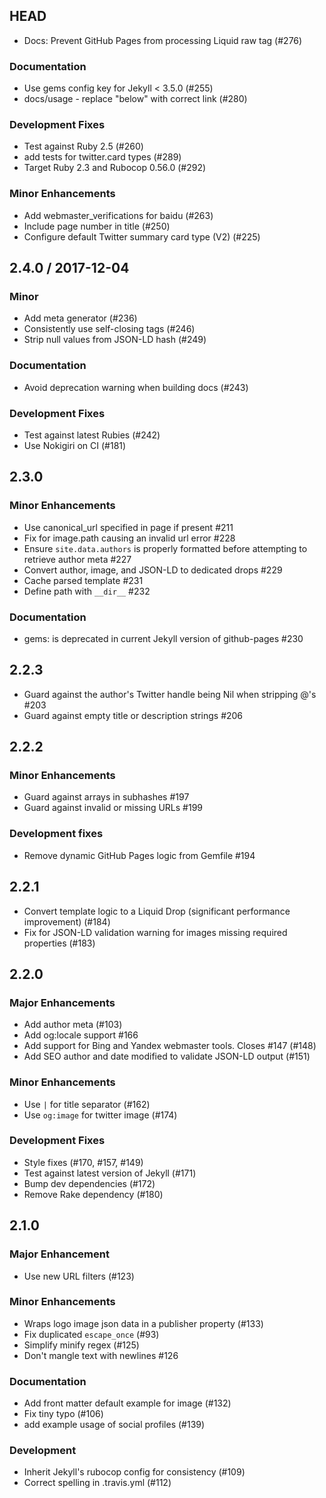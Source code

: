 ## HEAD

  * Docs: Prevent GitHub Pages from processing Liquid raw tag (#276)

### Documentation

  * Use gems config key for Jekyll &lt; 3.5.0 (#255)
  * docs/usage - replace &#34;below&#34; with correct link (#280)

### Development Fixes

  * Test against Ruby 2.5 (#260)
  * add tests for twitter.card types (#289)
  * Target Ruby 2.3 and Rubocop 0.56.0 (#292)

### Minor Enhancements

  * Add webmaster_verifications for baidu (#263)
  * Include page number in title (#250)
  * Configure default Twitter summary card type (V2) (#225)

## 2.4.0 / 2017-12-04

### Minor

  * Add meta generator (#236)
  * Consistently use self-closing tags (#246)
  * Strip null values from JSON-LD hash (#249)

### Documentation

  * Avoid deprecation warning when building docs (#243)

### Development Fixes

  * Test against latest Rubies (#242)
  * Use Nokigiri on CI (#181)

## 2.3.0

### Minor Enhancements

  * Use canonical_url specified in page if present #211
  * Fix for image.path causing an invalid url error #228
  * Ensure `site.data.authors` is properly formatted before attempting to retrieve author meta #227
  * Convert author, image, and JSON-LD to dedicated drops #229
  * Cache parsed template #231
  * Define path with `__dir__` #232

### Documentation

  * gems: is deprecated in current Jekyll version of github-pages #230

## 2.2.3

  * Guard against the author's Twitter handle being Nil when stripping @'s #203
  * Guard against empty title or description strings #206

## 2.2.2

### Minor Enhancements

  * Guard against arrays in subhashes #197
  * Guard against invalid or missing URLs #199

### Development fixes

  * Remove dynamic GitHub Pages logic from Gemfile #194

## 2.2.1

  * Convert template logic to a Liquid Drop (significant performance improvement) (#184)
  * Fix for JSON-LD validation warning for images missing required properties (#183)

## 2.2.0

### Major Enhancements

  * Add author meta (#103)
  * Add og:locale support #166
  * Add support for Bing and Yandex webmaster tools. Closes #147 (#148)
  * Add SEO author and date modified to validate JSON-LD output (#151)

### Minor Enhancements

  * Use `|` for title separator (#162)
  * Use `og:image` for twitter image (#174)

### Development Fixes

  * Style fixes (#170, #157, #149)
  * Test against latest version of Jekyll (#171)
  * Bump dev dependencies (#172)
  * Remove Rake dependency (#180)

## 2.1.0

### Major Enhancement

  * Use new URL filters (#123)

### Minor Enhancements

  * Wraps logo image json data in a publisher property (#133)
  * Fix duplicated `escape_once` (#93)
  * Simplify minify regex (#125)
  * Don't mangle text with newlines #126

### Documentation

  * Add front matter default example for image (#132)
  * Fix tiny typo (#106)
  * add example usage of social profiles (#139)

### Development

  * Inherit Jekyll's rubocop config for consistency (#109)
  * Correct spelling in .travis.yml (#112)
